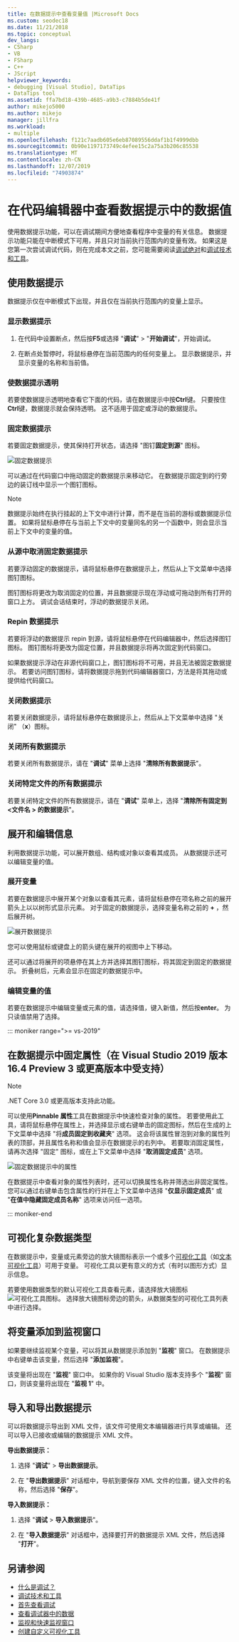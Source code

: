 ```yaml
---
title: 在数据提示中查看变量值 |Microsoft Docs
ms.custom: seodec18
ms.date: 11/21/2018
ms.topic: conceptual
dev_langs:
- CSharp
- VB
- FSharp
- C++
- JScript
helpviewer_keywords:
- debugging [Visual Studio], DataTips
- DataTips tool
ms.assetid: ffa7bd18-439b-4685-a9b3-c7884b5de41f
author: mikejo5000
ms.author: mikejo
manager: jillfra
ms.workload:
- multiple
ms.openlocfilehash: f121c7aadb605e6eb87089556ddaf1b1f4999dbb
ms.sourcegitcommit: 0b90e1197173749c4efee15c2a75a3b206c85538
ms.translationtype: MT
ms.contentlocale: zh-CN
ms.lasthandoff: 12/07/2019
ms.locfileid: "74903874"
---
```

# <a name="view-data-values-in-datatips-in-the-code-editor"></a>在代码编辑器中查看数据提示中的数据值

使用数据提示功能，可以在调试期间方便地查看程序中变量的有关信息。 数据提示功能只能在中断模式下可用，并且只对当前执行范围内的变量有效。 如果这是您第一次尝试调试代码，则在完成本文之前，您可能需要阅读[调试绝对](../debugger/debugging-absolute-beginners.md)和[调试技术和工具](../debugger/write-better-code-with-visual-studio.md)。

## <a name="work-with-datatips"></a>使用数据提示

数据提示仅在中断模式下出现，并且仅在当前执行范围内的变量上显示。

### <a name="display-a-datatip"></a>显示数据提示

1. 在代码中设置断点，然后按**F5**或选择 "**调试**" > "**开始调试**"，开始调试。

1. 在断点处暂停时，将鼠标悬停在当前范围内的任何变量上。 显示数据提示，并显示变量的名称和当前值。

### <a name="make-a-datatip-transparent"></a>使数据提示透明

若要使数据提示透明地查看它下面的代码，请在数据提示中按**Ctrl**键。 只要按住**Ctrl**键，数据提示就会保持透明。 这不适用于固定或浮动的数据提示。
### <a name="pin-a-datatip"></a>固定数据提示

若要固定数据提示，使其保持打开状态，请选择 "图钉**固定到源**" 图标。

![固定数据提示](../debugger/media/dbg-tips-data-tips-pinned.png "固定数据提示")

可以通过在代码窗口中拖动固定的数据提示来移动它。 在数据提示固定到的行旁边的装订线中显示一个图钉图标。

>[!NOTE]
>数据提示始终在执行挂起的上下文中进行计算，而不是在当前的游标或数据提示位置。 如果将鼠标悬停在与当前上下文中的变量同名的另一个函数中，则会显示当前上下文中的变量的值。

### <a name="unpin-a-datatip-from-source"></a>从源中取消固定数据提示

若要浮动固定的数据提示，请将鼠标悬停在数据提示上，然后从上下文菜单中选择图钉图标。

图钉图标将更改为取消固定的位置，并且数据提示现在浮动或可拖动到所有打开的窗口上方。 调试会话结束时，浮动的数据提示关闭。

### <a name="repin-a-datatip"></a>Repin 数据提示

若要将浮动的数据提示 repin 到源，请将鼠标悬停在代码编辑器中，然后选择图钉图标。 图钉图标将更改为固定位置，并且数据提示将再次固定到代码窗口。

如果数据提示浮动在非源代码窗口上，图钉图标将不可用，并且无法被固定数据提示。 若要访问图钉图标，请将数据提示拖到代码编辑器窗口，方法是将其拖动或提供给代码窗口。

### <a name="close-a-datatip"></a>关闭数据提示

若要关闭数据提示，请将鼠标悬停在数据提示上，然后从上下文菜单中选择 "关闭" （**x**）图标。

### <a name="close-all-datatips"></a>关闭所有数据提示

若要关闭所有数据提示，请在 "**调试**" 菜单上选择 "**清除所有数据提示**"。

### <a name="close-all-datatips-for-a-specific-file"></a>关闭特定文件的所有数据提示

若要关闭特定文件的所有数据提示，请在 "**调试**" 菜单上，选择 "**清除所有固定到 \<文件名 > 的数据提示**"。

## <a name="expand-and-edit-information"></a>展开和编辑信息
利用数据提示功能，可以展开数组、结构或对象以查看其成员。 从数据提示还可以编辑变量的值。

### <a name="expand-a-variable"></a>展开变量

若要在数据提示中展开某个对象以查看其元素，请将鼠标悬停在项名称之前的展开箭头上以以树形式显示元素。 对于固定的数据提示，选择变量名称之前的 **+** ，然后展开树。

![展开数据提示](../debugger/media/dbg-tour-data-tips.png "展开数据提示")

您可以使用鼠标或键盘上的箭头键在展开的视图中上下移动。

还可以通过将展开的项悬停在其上方并选择其图钉图标，将其固定到固定的数据提示。 折叠树后，元素会显示在固定的数据提示中。

### <a name="edit-the-value-of-a-variable"></a>编辑变量的值

若要在数据提示中编辑变量或元素的值，请选择值，键入新值，然后按**enter**。 为只读值禁用了选择。

::: moniker range=">= vs-2019"

## <a name="pin-properties-in-datatips-supported-in-visual-studio-2019-version-164-preview-3-or-higher"></a>在数据提示中固定属性（在 Visual Studio 2019 版本 16.4 Preview 3 或更高版本中受支持）

> [!NOTE]
> .NET Core 3.0 或更高版本支持此功能。

可以使用**Pinnable 属性**工具在数据提示中快速检查对象的属性。  若要使用此工具，请将鼠标悬停在属性上，并选择显示或右键单击的固定图标，然后在生成的上下文菜单中选择 "将**成员固定到收藏夹**" 选项。  这会将该属性冒泡到对象的属性列表的顶部，并且属性名称和值会显示在数据提示的右列中。  若要取消固定属性，请再次选择 "固定" 图标，或在上下文菜单中选择 "**取消固定成员**" 选项。

![固定数据提示中的属性](../debugger/media/basic-pin-datatip.gif "固定数据提示中的属性")

在数据提示中查看对象的属性列表时，还可以切换属性名称并筛选出非固定属性。  您可以通过右键单击包含属性的行并在上下文菜单中选择 "**仅显示固定成员**" 或 "**在值中隐藏固定成员名称**" 选项来访问任一选项。

::: moniker-end

## <a name="visualize-complex-data-types"></a>可视化复杂数据类型

在数据提示中，变量或元素旁边的放大镜图标表示一个或多个[可视化工具](../debugger/create-custom-visualizers-of-data.md)（如[文本可视化工具](../debugger/string-visualizer-dialog-box.md)）可用于变量。 可视化工具以更有意义的方式（有时以图形方式）显示信息。

若要使用数据类型的默认可视化工具查看元素，请选择放大镜图标![可视化工具图标](../debugger/media/dbg-tips-visualizer-icon.png "可视化工具图标")。 选择放大镜图标旁边的箭头，从数据类型的可视化工具列表中进行选择。

## <a name="add-a-variable-to-a-watch-window"></a>将变量添加到监视窗口

如果要继续监视某个变量，可以将其从数据提示添加到 "**监视**" 窗口。 在数据提示中右键单击该变量，然后选择 "**添加监视**"。

该变量将出现在 "**监视**" 窗口中。 如果你的 Visual Studio 版本支持多个 "**监视**" 窗口，则该变量将出现在 "**监视 1**" 中。

## <a name="import-and-export-datatips"></a>导入和导出数据提示

可以将数据提示导出到 XML 文件，该文件可使用文本编辑器进行共享或编辑。 还可以导入已接收或编辑的数据提示 XML 文件。

**导出数据提示：**

1. 选择 "**调试**" > **导出数据提示**。

1. 在 "**导出数据提示**" 对话框中，导航到要保存 XML 文件的位置，键入文件的名称，然后选择 "**保存**"。

**导入数据提示：**

1. 选择 "**调试** > **导入数据提示**"。

1. 在 "**导入数据提示**" 对话框中，选择要打开的数据提示 XML 文件，然后选择 "**打开**"。

## <a name="see-also"></a>另请参阅
- [什么是调试？](../debugger/what-is-debugging.md)
- [调试技术和工具](../debugger/write-better-code-with-visual-studio.md)
- [首先查看调试](../debugger/debugger-feature-tour.md)
- [查看调试器中的数据](../debugger/viewing-data-in-the-debugger.md)
- [监视和快速监视窗口](../debugger/watch-and-quickwatch-windows.md)
- [创建自定义可视化工具](../debugger/create-custom-visualizers-of-data.md)
